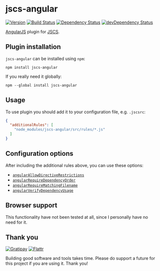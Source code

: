 # jscs-angular

[![Version](http://img.shields.io/npm/v/jscs-angular.svg)](https://www.npmjs.org/package/jscs-angular)
[![Build Status](https://travis-ci.org/tregusti/jscs-angular.svg?branch=master)](https://travis-ci.org/tregusti/jscs-angular)
[![Dependency Status](https://david-dm.org/tregusti/jscs-angular.svg?theme=shields.io)](https://david-dm.org/tregusti/jscs-angular)
[![devDependency Status](https://david-dm.org/tregusti/jscs-angular/dev-status.svg?theme=shields.io)](https://david-dm.org/tregusti/jscs-angular#info=devDependencies)

[AngularJS](https://angularjs.org/) plugin for [JSCS](https://github.com/jscs-dev/node-jscs).

## Plugin installation

`jscs-angular` can be installed using `npm`:

    npm install jscs-angular

If you really need it globally:

    npm --global install jscs-angular

## Usage

To use plugin you should add it to your configuration file, e.g. `.jscsrc`:

```json
{
  "additionalRules": [
    "node_modules/jscs-angular/src/rules/*.js"
  ]
}
```

## Configuration options

After including the additional rules above, you can use these options:

* [`angularAllowDirectiveRestrictions`](docs/angularAllowDirectiveRestrictions.md)
* [`angularRequireDependencyOrder`](docs/angularRequireDependencyOrder.md)
* [`angularRequireMatchingFilename`](docs/angularRequireMatchingFilename.md)
* [`angularVerifyDependencyUsage`](docs/angularVerifyDependencyUsage.md)

## Browser support

This functionality have not been tested at all, since I personally have no need for it.

## Thank you

[![Gratipay](http://img.shields.io/gratipay/tregusti.svg)](https://gratipay.com/tregusti/)
[![Flattr](http://img.shields.io/badge/flattr-donate-brightgreen.svg)](https://flattr.com/profile/tregusti)

Building good software and tools takes time. Please do support a future for this project if you are
using it. Thank you!
